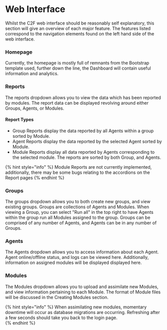 # Web Interface

Whilst the C2F web interface should be reasonably self explanatory, this section will give an overview of each major feature. The features listed correspond to the navigation elements found on the left hand side of the web interface.

### Homepage

Currently, the homepage is mostly full of remnants from the Bootstrap template used, further down the line, the Dashboard will contain useful information and analytics.

### Reports

The reports dropdown allows you to view the data which has been reported by modules. The report data can be displayed revolving around either Groups, Agents, or Modules. 

#### Report Types

* Group Reports display the data reported by all Agents within a group sorted by Module. 
* Agent Reports display the data reported by the selected Agent sorted by Module.
* Module Reports display all data reported by Agents corresponding to the selected module. The reports are sorted by both Group, and Agents.

{% hint style="info" %}
Module Reports are not currently implemented, additionally, there may be some bugs relating to the accordions on the Report pages
{% endhint %}

### Groups

The groups dropdown allows you to both create new groups, and view existing groups. Groups are collections of Agents and Modules. When viewing a Group, you can select "Run all" in the top right to have Agents within the group run all Modules assigned to the group. Groups can be comprised of any number of Agents, and Agents can be in any number of Groups.   

### Agents

The Agents dropdown allows you to access information about each Agent. Agent online/offline status, and logs can be viewed here. Additionally, information on assigned modules will be displayed displayed here.  

### Modules

The Modules dropdown allows you to upload and assimilate new Modules, and view information pertaining to each Module. The format of Module files will be discussed in the Creating Modules section.

{% hint style="info" %}
When assimilating new modules, momentary downtime will occur as database migrations are occurring. Refreshing after a few seconds should take you back to the login page.   
{% endhint %}

